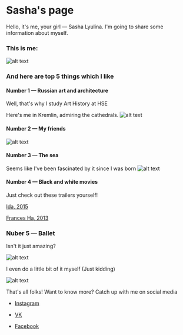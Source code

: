# Sasha's page

Hello, it's me, your girl — Sasha Lyulina. I'm going to share some information about myself.

### This is me:

![alt text](https://pp.userapi.com/c824203/v824203465/38f2/SCgJ0gwLPXU.jpg)

### And here are top 5 things which I like

#### Number 1 — Russian art and architecture

Well, that's why I study Art History at HSE

Here's me in Kremlin, admiring the cathedrals.
![alt text](https://pp.userapi.com/c837630/v837630548/4b98e/uRKh07kbVTc.jpg)

#### Number 2 — My friends 

![alt text](https://pp.userapi.com/c639631/v639631422/409ac/40RObaor8t8.jpg) 

#### Number 3 — The sea

Seems like I've been fascinated by it since I was born
![alt text](https://pp.userapi.com/c841135/v841135189/3821d/k62K2_s30cs.jpg)

#### Number 4 — Black and white movies

Just check out these trailers yourself!

[Ida, 2015](https://www.youtube.com/watch?v=ELIMeemx-FI)

[Frances Ha, 2013](https://www.youtube.com/watch?v=YBn5dgXFMis)

### Nuber 5 — Ballet

Isn't it just amazing?

![alt text](http://i.telegraph.co.uk/multimedia/archive/03492/81278858_3492958b.jpg)

I even do a little bit of it myself (Just kidding)

![alt text](https://pp.userapi.com/c840338/v840338707/3268d/H-gtjd6c3Rg.jpg)

That's all folks! Want to know more? Catch up with me on social media

* [Instagram](https://www.instagram.com/sashalully/)

* [VK](https://vk.com/id121238548)

* [Facebook](https://www.facebook.com/profile.php?id=100010046550714)

